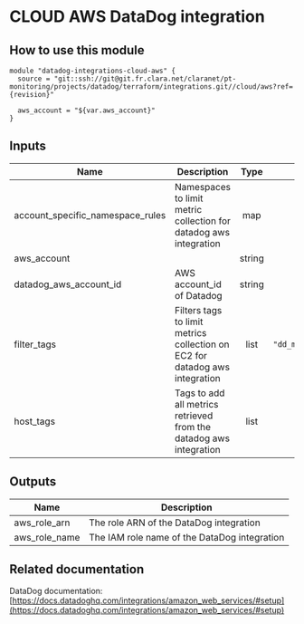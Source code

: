 # CLOUD AWS DataDog integration

## How to use this module

```
module "datadog-integrations-cloud-aws" {
  source = "git::ssh://git@git.fr.clara.net/claranet/pt-monitoring/projects/datadog/terraform/integrations.git//cloud/aws?ref={revision}"

  aws_account = "${var.aws_account}"
}
```

## Inputs

| Name | Description | Type | Default | Required |
|------|-------------|:----:|:-----:|:-----:|
| account\_specific\_namespace\_rules | Namespaces to limit metric collection for datadog aws integration | map | `{}` | no |
| aws\_account |  | string | n/a | yes |
| datadog\_aws\_account\_id | AWS account_id of Datadog | string | `"464622532012"` | no |
| filter\_tags | Filters tags to limit metrics collection on EC2 for datadog aws integration | list | `[ "dd_monitoring:enabled" ]` | no |
| host\_tags | Tags to add all metrics retrieved from the datadog aws integration | list | `[]` | no |

## Outputs

| Name | Description |
|------|-------------|
| aws\_role\_arn | The role ARN of the DataDog integration |
| aws\_role\_name | The IAM role name of the DataDog integration |

## Related documentation

DataDog documentation: [https://docs.datadoghq.com/integrations/amazon_web_services/#setup](https://docs.datadoghq.com/integrations/amazon_web_services/#setup)

